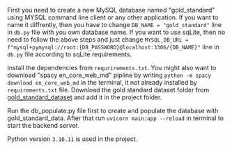 First you need to create a new MySQL database named "gold_standard" using MYSQL command line client or any other application. If you want to name it diffrently, then you have to change `DB_NAME = "gold_standard"` line in `db.py` file with you own database name. If you want to use sqLite, then no need to follow the above steps and just change `MYSQL_DB_URL = f"mysql+pymysql://root:{DB_PASSWORD}@localhost:3306/{DB_NAME}"` line in `db.py` file according to sqLite requirements.

Install the dependencies from `requrirements.txt`. You might also want to download "spacy en_core_web_md" pipline by writing `python -m spacy download en_core_web_md` in the terminal, it not already installed by `requirements.txt` file. Download the gold standard dataset folder from [gold_standard_dataset](https://github.com/niharshah/goldstandard-reviewer-paper-match) and add it in the project folder.

Run the db_populate.py file first to create and populate the database with gold_standard_data. After that run `uvicorn main:app --reload` in terminal to start the backend server.

Python version `3.10.11` is used in the project.